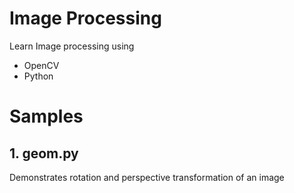 # Image Processing

Learn Image processing using
* OpenCV
* Python

# Samples

## 1. geom.py
Demonstrates rotation and perspective transformation of an image  

